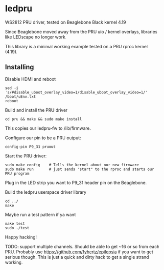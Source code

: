 # ledpru

WS2812 PRU driver, tested on Beaglebone Black kernel 4.19

Since Beaglebone moved away from the PRU uio / kernel overlays, libraries
like LEDscape no longer work.

This library is a minimal working example tested on a PRU rproc kernel (4.19).


## Installing

Disable HDMI and reboot
```
sed -i 's/#disable_uboot_overlay_video=1/disable_uboot_overlay_video=1/' /boot/uEnv.txt
reboot
```

Build and install the PRU driver
```
cd pru && make && sudo make install
```
This copies our ledpru-fw to /lib/firmware.


Configure our pin to be a PRU output:
```
config-pin P9_31 pruout
```


Start the PRU driver:
```
sudo make config    # Tells the kernel about our new firmware
sudo make run       # just sends "start" to the rproc and starts our PRU program
```

Plug in the LED strip you want to P9\_31 header pin on the Beaglebone.



Build the ledpru userspace driver library
```
cd ../
make
```

Maybe run a test pattern if ya want
```
make test
sudo ./test
```

Happy hacking!

TODO: support multiple channels. Should be able to get ~16 or so from each PRU. Probably
use https://github.com/fyhertz/epilepsia if you want to get serious though. This is just a
quick and dirty hack to get a single strand working.
